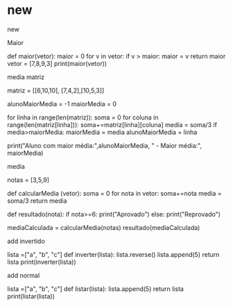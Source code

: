# new
new

Maior

def maior(vetor):
    maior = 0
     for v in vetor:
        if v > maior:
            maior = v
    return maior
vetor = [7,8,9,3]
print(maior(vetor))

media matriz

matriz = [[6,10,10], [7,4,2],[10,5,3]]

alunoMaiorMedia = -1
maiorMedia = 0

for linha in range(len(matriz)):
    soma = 0
    for coluna in range(len(matriz[linha])):
        soma+=matriz[linha][coluna]
    media = soma/3
    if media>maiorMedia:
        maiorMedia = media
        alunoMaiorMedia = linha
        
print("Aluno com maior média:",alunoMaiorMedia, " - Maior média:", maiorMedia)

media 

notas  =  [3,5,9]

def  calcularMedia (vetor):
    soma = 0
    for nota in vetor:
        soma+=nota
    media = soma/3
    return media

def resultado(nota):
    if nota>=6:
        print("Aprovado")
    else:
        print("Reprovado")    
        
mediaCalculada = calcularMedia(notas)
resultado(mediaCalculada)

add invertido

lista =["a", "b", "c"]
def inverter(lista):
    lista.reverse()
    lista.append(5)
    return lista
print(inverter(lista))

add normal

lista =["a", "b", "c"]
def listar(lista):
    lista.append(5)
    return lista
print(listar(lista))
